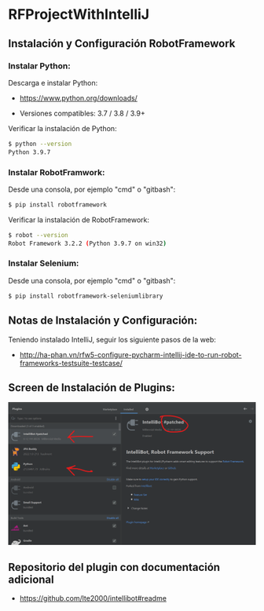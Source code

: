 # RFProjectWithIntelliJ

## Instalación y Configuración RobotFramework

### Instalar Python:

Descarga e instalar Python:

 * https://www.python.org/downloads/

 * Versiones compatibles: 3.7 / 3.8 / 3.9+

Verificar la instalación de Python:

```bash
$ python --version
Python 3.9.7
```

### Instalar RobotFramwork:

Desde una consola, por ejemplo "cmd" o "gitbash":

```bash
$ pip install robotframework
```

Verificar la instalación de RobotFramework:

```bash
$ robot --version
Robot Framework 3.2.2 (Python 3.9.7 on win32)
```

### Instalar Selenium:

Desde una consola, por ejemplo "cmd" o "gitbash":

```bash
$ pip install robotframework-seleniumlibrary
```


## Notas de Instalación y Configuración:

Teniendo instalado IntelliJ, seguir los siguiente pasos de la web:

 * http://ha-phan.vn/rfw5-configure-pycharm-intellij-ide-to-run-robot-frameworks-testsuite-testcase/



## Screen de Instalación de Plugins:
![IntelliJ Plugins](resources/images/plugin_configuration.png)


## Repositorio del plugin con documentación adicional

 * https://github.com/lte2000/intellibot#readme
